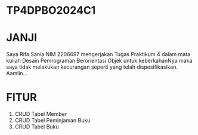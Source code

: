 # TP4DPBO2024C1

# JANJI
Saya Rifa Sania NIM 2206697 mengerjakan Tugas Praktikum 4 dalam mata kuliah Desain Pemrograman Berorientasi Objek
untuk keberkahanNya maka saya tidak melakukan kecurangan seperti yang telah dispesifikasikan. Aamiin...

# FITUR 
1. CRUD Tabel Member
2. CRUD Tabel Peminjaman Buku
3. CRUD Tabel Buku